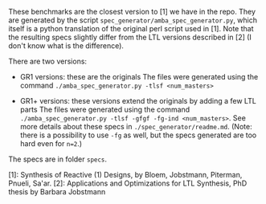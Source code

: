 These benchmarks are the closest version to [1] we have in the repo.
They are generated by the script `spec_generator/amba_spec_generator.py`,
which itself is a python translation of the original perl script used in [1].
Note that the resulting specs slightly differ from the LTL versions described in [2]
(I don't know what is the difference).

There are two versions:

- GR1 versions: these are the originals
  The files were generated using the command `./amba_spec_generator.py -tlsf <num_masters>`

- GR1+ versions: these versions extend the originals by adding a few LTL parts
  The files were generated using the command `./amba_spec_generator.py -tlsf -gfgf -fg-ind <num_masters>`.
  See more details about these specs in `./spec_generator/readme.md`.
  (Note: there is a possibility to use `-fg` as well, but the specs generated are too hard even for `n=2`.)

The specs are in folder `specs`.


[1]:  Synthesis of Reactive (1) Designs,  by Bloem, Jobstmann, Piterman, Pnueli, Sa'ar.
[2]:  Applications and Optimizations for LTL Synthesis, PhD thesis by Barbara Jobstmann

